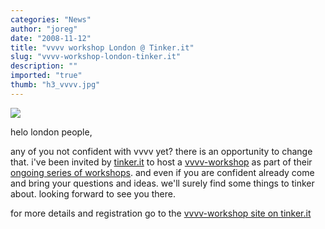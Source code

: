 ```yaml
---
categories: "News"
author: "joreg"
date: "2008-11-12"
title: "vvvv workshop London @ Tinker.it"
slug: "vvvv-workshop-london-tinker.it"
description: ""
imported: "true"
thumb: "h3_vvvv.jpg"
---
```



![](h3_vvvv.jpg)

helo london people,

any of you not confident with vvvv yet? there is an opportunity to change that. i've been invited by [tinker.it](http://tinker.it) to host a [vvvv-workshop](https://betadocs.vvvv.org/learning/courses/workshops.html) as part of their [ongoing series of workshops](http://tinker.it/now/workshops/). and even if you are confident already come and bring your questions and ideas. we'll surely find some things to tinker about. looking forward to see you there.

for more details and registration go to the [vvvv-workshop site on tinker.it](http://tinkerit.eventwax.com/vvvv-workshop)